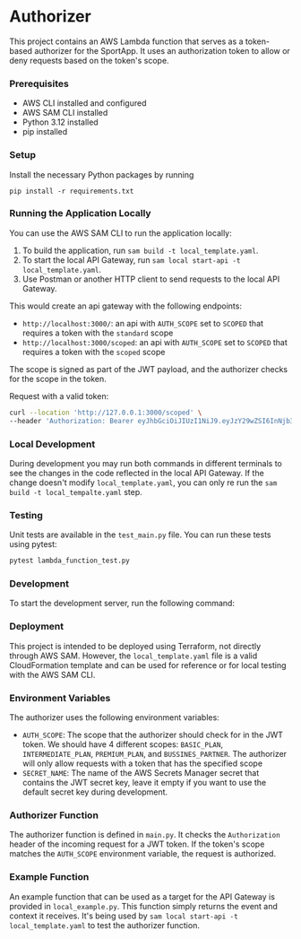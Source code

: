
# Authorizer

This project contains an AWS Lambda function that serves as a token-based authorizer for the SportApp. It uses an authorization token to allow or deny requests based on the token's scope.
### Prerequisites

- AWS CLI installed and configured
- AWS SAM CLI installed
- Python 3.12 installed
- pip installed

### Setup
Install the necessary Python packages by running
```
pip install -r requirements.txt
```

### Running the Application Locally

You can use the AWS SAM CLI to run the application locally:

1. To build the application, run `sam build -t local_template.yaml`.
2. To start the local API Gateway, run `sam local start-api -t local_template.yaml`.
3. Use Postman or another HTTP client to send requests to the local API Gateway.

This would create an api gateway with the following endpoints:
- `http://localhost:3000/`: an api with `AUTH_SCOPE` set to `SCOPED` that requires a token with the `standard` scope
- `http://localhost:3000/scoped`: an api with `AUTH_SCOPE` set to `SCOPED` that requires a token with the `scoped` scope

The scope is signed as part of the JWT payload, and the authorizer checks for the scope in the token.

Request with a valid token:
```bash
curl --location 'http://127.0.0.1:3000/scoped' \
--header 'Authorization: Bearer eyJhbGciOiJIUzI1NiJ9.eyJzY29wZSI6InNjb3BlZCIsInVzZXJfaWQiOiIxMjMifQ.VMxYuw8akzk4ezoy5l65f-qwh3rw0aJojfisIBeui1I'
```

### Local Development
During development you may run both commands in different terminals
to see the changes in the code reflected in the local API Gateway.
If the change doesn't modify `local_template.yaml`, you can only re run the `sam build -t local_tempalte.yaml` step.

### Testing

Unit tests are available in the `test_main.py` file. You can run these tests using pytest:

```bash
pytest lambda_function_test.py
```

### Development

To start the development server, run the following command:

### Deployment

This project is intended to be deployed using Terraform, not directly through AWS SAM. However, the `local_template.yaml` file is a valid CloudFormation template and can be used for reference or for local testing with the AWS SAM CLI.

### Environment Variables

The authorizer uses the following environment variables:

- `AUTH_SCOPE`: The scope that the authorizer should check for in the JWT token. We should have 4 different scopes: `BASIC_PLAN`, `INTERMEDIATE_PLAN`, `PREMIUM_PLAN`, and `BUSSINES_PARTNER`. The authorizer will only allow requests with a token that has the specified scope
- `SECRET_NAME`: The name of the AWS Secrets Manager secret that contains the JWT secret key, leave it empty if you want to use the default secret key during development.

### Authorizer Function

The authorizer function is defined in `main.py`. It checks the `Authorization` header of the incoming request for a JWT token. If the token's scope matches the `AUTH_SCOPE` environment variable, the request is authorized.

### Example Function

An example function that can be used as a target for the API Gateway is provided in `local_example.py`. This function simply returns the event and context it receives.
It's being used by `sam local start-api -t local_template.yaml` to test the authorizer function.
